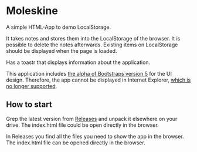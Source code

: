 # Moleskine
A simple HTML-App to demo LocalStorage. 

It takes notes and stores them into the LocalStorage of the browser. It is possible to delete the notes afterwards. Existing items on LocalStorage should be displayed when the page is loaded.

Has a toastr that displays information about the application.

This application includes [the alpha of Bootstraps version 5](https://v5.getbootstrap.com/) for the UI design. Therefore, the app cannot be displayed in Internet Explorer, [which is no longer supported](https://v5.getbootstrap.com/docs/5.0/getting-started/browsers-devices/#internet-explorer).

## How to start
Grep the latest version from [Releases](releases/) and unpack it elsewhere on your drive. The index.html file could be open directly in the browser.

In Releases you find all the files you need to show the app in the browser. The index.html file can be opened directly in the browser.
